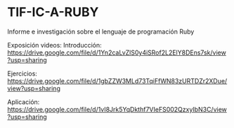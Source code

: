 # TIF-IC-A-RUBY
Informe e investigación sobre el lenguaje de programación Ruby  

Exposición videos: 
Introducción: 
https://drive.google.com/file/d/1Yn2caLvZlS0y4iSRof2L2ElY8DEns7sk/view?usp=sharing

Ejercicios:
https://drive.google.com/file/d/1gbZZW3MLd73TqiFfWN83zURTDZr2XDue/view?usp=sharing

Aplicación: 
https://drive.google.com/file/d/1vI8Jrk5YqDkthf7VIeFS002QzxyIbN3C/view?usp=sharing



